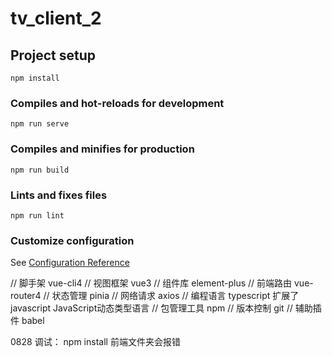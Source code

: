 # tv_client_2

## Project setup
```
npm install
```

### Compiles and hot-reloads for development
```
npm run serve
```

### Compiles and minifies for production
```
npm run build
```

### Lints and fixes files
```
npm run lint
```

### Customize configuration
See [Configuration Reference](https://cli.vuejs.org/config/)

// 脚手架 vue-cli4
// 视图框架 vue3
// 组件库 element-plus
// 前端路由 vue-router4
// 状态管理 pinia
// 网络请求 axios
// 编程语言 typescript 扩展了javascript JavaScript动态类型语言
// 包管理工具 npm
// 版本控制 git
// 辅助插件 babel






0828 调试： npm install 前端文件夹会报错